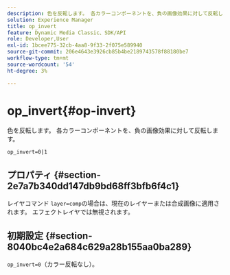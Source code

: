 ```yaml
---
description: 色を反転します。 各カラーコンポーネントを、負の画像効果に対して反転します。
solution: Experience Manager
title: op_invert
feature: Dynamic Media Classic、SDK/API
role: Developer,User
exl-id: 1bcee775-32cb-4aa8-9f33-2f075e589940
source-git-commit: 206e4643e3926cb85b4be2189743578f88180be7
workflow-type: tm+mt
source-wordcount: '54'
ht-degree: 3%

---
```


# op_invert{#op-invert}

色を反転します。 各カラーコンポーネントを、負の画像効果に対して反転します。

`op_invert=0|1`

## プロパティ {#section-2e7a7b340dd147db9bd68ff3bfb6f4c1}

レイヤコマンド `layer=comp`の場合は、現在のレイヤーまたは合成画像に適用されます。 エフェクトレイヤでは無視されます。

## 初期設定 {#section-8040bc4e2a684c629a28b155aa0ba289}

`op_invert=0`（カラー反転なし）。
